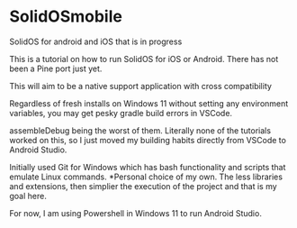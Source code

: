 # SolidOSmobile
SolidOS for android and iOS that is in progress


This is a tutorial on how to run SolidOS for iOS or Android. There has not been a Pine port just yet.

This will aim to be a native support application with cross compatibility

Regardless of fresh installs on Windows 11 without setting any environment variables, you may get pesky gradle build errors in VSCode.

assembleDebug being the worst of them. Literally none of the tutorials worked on this, so I just moved my building habits directly from VSCode to Android Studio.

Initially used Git for Windows which has bash functionality and scripts that emulate Linux commands. *Personal choice of my own. The less libraries and extensions, then simplier the execution of the project and that is my goal here.

For now, I am using Powershell in Windows 11 to run Android Studio. 


